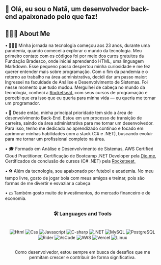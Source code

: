 <h2 align="left"> 👋 Olá, eu sou o Natã, um desenvolvedor back-end apaixonado pelo que faz!</h2>

## 👨🏾‍💻 About Me
• 👨🏾‍💻 Minha jornada na tecnologia começou aos 23 anos, durante uma pandemia, quando comecei a explorar o mundo da tecnologia. Meu primeiro contato com os códigos foi por meio dos curos gratuitos da Fundação Bradesco, onde iniciei aprendendo HTML, uma linguagem Markdown. Esse pequeno passo despertou minha curiosidade e me fez querer entender mais sobre programação. Com o fim da pandemia e o retorno ao trabalho na área administrativa, decidi dar um passo maior: Ingressei na faculdade de Análise e Desenvolvimento de Sistemas. Foi nesse momento que tudo mudou. Mergulhei de cabeça no mundo da tecnologia, conheci a <a href="https://www.rocketseat.com.br" target="_blank">Rocketseat.</a> com seus cursos de programação e percebi que era isso que eu queria para minha vida — eu queria me tornar um programador. <br>

• 🚀 Desde então, minha principal prioridade tem sido a área de desenvolvimento Back-End. Estou em um processo de transição de carreira, saindo da área administrativa para me tornar um desenvolvedor. Para isso, tenho me dedicado ao aprendizado contínuo e focado em aprimorar minhas habilidades com a stack (C# e .NET), buscando evoluir para me tornar um profissional completo na área.

• 🎓 Formado em Análise e Desenvolvimento de Sistemas, AWS Certified Cloud Practitioner, Certificação de Bootcamp .NET Developer pela <a href="https://www.dio.me/bootcamp" target="_blank">Dio.me</a>, Certificados de conclusão de cursos (C# .NET) pela <a href="https://www.rocketseat.com.br" target="_blank">Rocketseat.</a>

• ⚽ Além da tecnologia, sou apaixonado por futebol e academia. No meu tempo livre, gosto de jogar bola com meus amigos e treinar, pois são formas de me divertir e esvaziar a cabeça 

• 💵   Também gosto muito de investimentos, do mercado financeiro e de economia.

## <h3 align="center"> 🛠️ Languages and Tools</h3>

  <div style="display: inline_block" align="center"><br> 
<img align="center" alt="Html" src="https://skillicons.dev/icons?i=html"/>
<img align="center" alt="Css" src="https://skillicons.dev/icons?i=css"/>
<img align="center" alt="Javascript" src="https://skillicons.dev/icons?i=js"/>
<img align="center" alt="C-sharp" src="https://skillicons.dev/icons?i=cs" />   
<img align="center" alt=".NET" src="https://skillicons.dev/icons?i=dotnet" />
<img align="center" alt="MySQL" src="https://skillicons.dev/icons?i=mysql" />
<img align="center" alt="PostgreSQL" src="https://skillicons.dev/icons?i=postgres" />
<img align="center" alt="Rider" src="https://skillicons.dev/icons?i=rider" />
<img align="center" alt="VsCode" src="https://skillicons.dev/icons?i=vscode" />
<img align="center" alt="AWS" src="https://skillicons.dev/icons?i=aws" />
<img align="center" alt="Vercel" src="https://skillicons.dev/icons?i=vercel" /> 
<img align="center" alt="Linux" src="https://skillicons.dev/icons?i=linux" /><br>

##

Como desenvolvedor, estou sempre em busca de desafios que me permitam crescer e contribuir de forma significativa.
  </div>    
